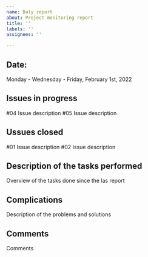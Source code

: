 ```yaml
---
name: Daly report
about: Project monitoring report
title: ''
labels: ''
assignees: ''

---
```


## **Date:**  
Monday - Wednesday - Friday, February 1st, 2022

## **Issues in progress**  
#04 Issue description
#05 Issue description

## **Ussues closed**  
#01 Issue description
#02 Issue description

## **Description of the tasks performed**  
Overview of the tasks done since the las report

## **Complications**  
Description of the problems and solutions

## **Comments**  
Comments